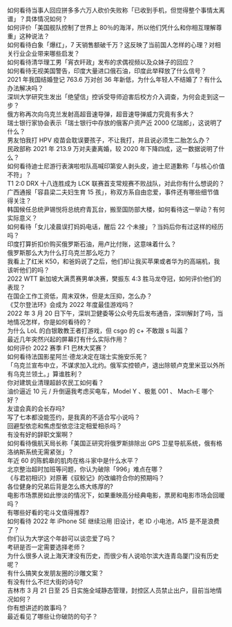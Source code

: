 如何看待当事人回应拼多多六万人砍价失败称「已收到手机，但觉得整个事情太离谱」？具体情况如何？  
如何评价「美国舰队控制了世界上 80％的海洋，所以他们凭什么和你相互理解尊重」这种说法？  
如何看待白象「爆红」，7 天销售额破千万？这反映了当前国人怎样的心理？对相关行业企业带来哪些启发？  
如何看待清华理工男「宵衣旰政」发布的求偶视频以及众妹子的回应？  
如何看待无视美国警告，印度大量进口俄石油，印度此举释放了什么信号？  
2021 年我国结婚登记 763.6 万对创 36 年新低，为什么年轻人不结婚了？有什么办法解决吗？  
深圳大学研究生发出「绝望信」控诉受导师迫害后校方介入调查，为何会走到这一步？  
俄方称再次向乌克兰发射高超音速导弹，超音速导弹威力究竟有多大？  
瑞士银行家协会表示「瑞士银行中存放的俄客户资产近 2000 亿瑞郎」，这说明了什么？  
男友怕我打 HPV 疫苗会耽误要孩子，不让我打，并且说必须生二胎怎么办？  
民政部称 2021 年 213.9 万对夫妻离婚，较 2020 年下降四成，这一数据说明了什么？  
如何看待迪士尼游行表演啦啦队高喊印第安人剥头皮，迪士尼道歉称「与核心价值不符」？  
T1 2:0 DRX 十八连胜成为 LCK 联赛首支常规赛不败战队，对此你有什么想说的？  
广西通报「容县梁二夫妇生育 15 孩」，称双方系自由恋爱，事件还有哪些细节值得关注？  
韩国候任总统尹锡悦将总统府青瓦台，搬至国防部大楼，如何看待这一举动？有何实际意义？  
如何看待「女儿凌晨误打妈妈电话，醒后 22 个未接」？当妈后你有过这样的经历吗？  
印度打算折扣价购买俄罗斯石油，用卢比付账，这意味着什么？  
俄罗斯那么大为什么打乌克兰那么吃力？  
我看上了红米 K50，和爸妈说了之后，他们却让我买苹果或者华为的高端机，我该听他们的吗？  
2022 WTT 新加坡大满贯赛男单决赛，樊振东 4:3 胜马龙夺冠，如何评价他们的表现？  
在国企工作工资低，周末双休，但是太压抑，怎么办？  
《艾尔登法环》会成为 2022 年度最佳游戏吗？  
2022 年 3 月 20 日下午，深圳卫健委等公众号先后发布通告，深圳解封了吗，当地情况怎样，你是如何看待的？  
为什么 LoL 的白银敢教王者打游戏，但 csgo 的 c+ 不敢跟 s 叫嚣？  
最近几年突然兴起的屏幕灯有什么实际作用？  
如何评价 2022 赛季 F1 巴林大奖赛？  
如何看待法国影星阿兰·德龙决定在瑞士实施安乐死？  
「乌克兰宣布中立，不谋求加入北约。俄军实控顿卢，退出除顿卢克里米亚以外所有乌克兰领土。」算谁胜利？  
你对建筑业清理超龄农民工如何看？  
油价逼近 10 元 / 升倒逼我考虑买电车，Model Y 、极氪 001 、 Mach-E 哪个好？  
友谊会真的会长存吗?  
写了七本都没能签约，是我真的不适合写小说吗？  
回避型依恋和焦虑型依恋注定相爱相杀吗？  
有没有好的辞职文案啊？  
如何看待俄航天局长称「美国正研究将俄罗斯排除出 GPS 卫星导航系统，俄有格洛纳斯系统无需紧张」？  
年近 60 的陈鹤皋的肌肉在格斗家中是什么水平？  
北京整治超时加班等问题，你认为破除「996」难点在哪？  
《与君初相识》对原著《驭鲛记》的改编符合你的预期吗？  
各位健身的兄弟后背是怎么练大练厚的?  
电影市场票房如此惨淡的情况下，如果重映高分经典电影，票房和电影市场会回暖吗？  
有哪些好看的宅斗文值得推荐?  
如何看待 2022 年 iPhone SE 继续沿用 旧设计，老 ID 小电池，A15 是不是浪费了？  
你们认为大学这个年龄可以谈恋爱了吗？  
考研是否一定需要选择老师？  
为什么很多人说上海天津没有历史，而很少有人说哈尔滨大连青岛厦门没有历史呢？  
有什么搞笑女发朋友圈的沙雕文案？  
有没有什么不烂大街的诗句?  
吉林市 3 月 21 日至 25 日实施全域静态管理，封控区人员禁止出户，目前当地情况如何？  
你有想讲述的故事吗？  
最近看见了哪些让你破防的句子？  
